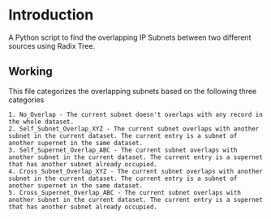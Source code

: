 # Introduction

A Python script to find the overlapping IP Subnets between two different sources using Radix Tree.

## Working

This file categorizes the overlapping subnets based on the following three categories

    1. No_Overlap - The current subnet doesn't overlaps with any record in the whole dataset.
    2. Self_Subnet_Overlap_XYZ - The current subnet overlaps with another subnet in the current dataset. The current entry is a subnet of another supernet in the same dataset.
    3. Self_Supernet_Overlap_ABC - The current subnet overlaps with another subnet in the current dataset. The current entry is a supernet that has another subnet already occupied.
    4. Cross_Subnet_Overlap_XYZ - The current subnet overlaps with another subnet in the current dataset. The current entry is a subnet of another supernet in the same dataset.
    5. Cross_Supernet_Overlap_ABC - The current subnet overlaps with another subnet in the current dataset. The current entry is a supernet that has another subnet already occupied.

